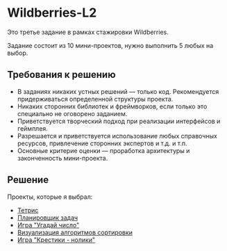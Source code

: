 # Wildberries-L2

Это третье задание в рамках стажировки Wildberries.

Задание состоит из 10 мини-проектов, нужно выполнить 5 любых на выбор.

## Требования к решению

 - В заданиях никаких устных решений — только код. Рекомендуется придерживаться определенной структуры проекта.
 - Никаких сторонних библиотек и фреймворков, если только это специально не оговорено заданием.
 - Приветствуется творческий подход при реализации интерфейсов и геймплея.
 - Разрешается и приветствуется использование любых справочных ресурсов, привлечение сторонних экспертов и т.д. и т.п. 
 - Основные критерие оценки — проработка архитектуры и законченность мини-проекта.

## Решение

Проекты, которые я выбрал:
 - [Тетрис](https://github.com/vadimsad/L2/tree/master/3-tetris)
 - [Планировщик задач](https://github.com/vadimsad/L2/tree/master/4-taskPlanner)
 - [Игра "Угадай число"](https://github.com/vadimsad/L2/tree/master/6-guessTheNumber)
 - [Визуализация алгоритмов сортировки](https://github.com/vadimsad/L2/tree/master/8-sortVisualize)
 - [Игра "Крестики - нолики"](https://github.com/vadimsad/L2/tree/master/10-ticTacToe)
